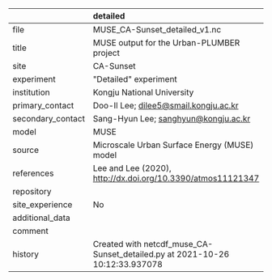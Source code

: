 |                   | detailed                                                                     |
|:------------------|:-----------------------------------------------------------------------------|
| file              | MUSE_CA-Sunset_detailed_v1.nc                                                |
| title             | MUSE output for the Urban-PLUMBER project                                    |
| site              | CA-Sunset                                                                    |
| experiment        | "Detailed" experiment                                                        |
| institution       | Kongju National University                                                   |
| primary_contact   | Doo-Il Lee; dilee5@smail.kongju.ac.kr                                        |
| secondary_contact | Sang-Hyun Lee; sanghyun@kongju.ac.kr                                         |
| model             | MUSE                                                                         |
| source            | Microscale Urban Surface Energy (MUSE) model                                 |
| references        | Lee and Lee (2020), http://dx.doi.org/10.3390/atmos11121347                  |
| repository        |                                                                              |
| site_experience   | No                                                                           |
| additional_data   |                                                                              |
| comment           |                                                                              |
| history           | Created with netcdf_muse_CA-Sunset_detailed.py at 2021-10-26 10:12:33.937078 |
